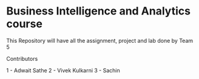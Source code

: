 # Business Intelligence and Analytics course

This Repository will have all the assignment, project and lab done by Team 5

Contributors

1 - Adwait Sathe
2 - Vivek Kulkarni
3 - Sachin
